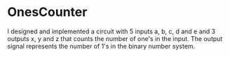 # OnesCounter

I designed and implemented a circuit with 5 inputs a, b, c, d and e and 3 outputs x, y and z that counts the number of one's in the input. The output signal represents the number of 1's in the binary number system.

